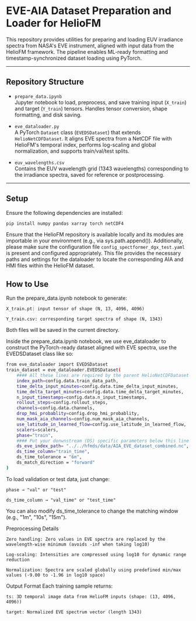 # EVE-AIA Dataset Preparation and Loader for HelioFM

This repository provides utilities for preparing and loading EUV irradiance spectra from NASA's EVE instrument, aligned with input data from the HelioFM framework. The pipeline enables ML-ready formatting and timestamp-synchronized dataset loading using PyTorch.

---

## Repository Structure

- `prepare_data.ipynb`  
  Jupyter notebook to load, preprocess, and save training input (`X_train`) and target (`Y_train`) tensors. Handles tensor conversion, shape formatting, and disk saving.

- `eve_dataloader.py`  
  A PyTorch `Dataset` class (`EVEDSDataset`) that extends `HelioNetCDFDataset`. It aligns EVE spectra from a NetCDF file with HelioFM's temporal index, performs log-scaling and global normalization, and supports train/val/test splits.

- `euv_wavelengths.csv`  
  Contains the EUV wavelength grid (1343 wavelengths) corresponding to the irradiance spectra, saved for reference or postprocessing.

---

## Setup

Ensure the following dependencies are installed:

```bash
pip install numpy pandas xarray torch netCDF4
```

Ensure that the HelioFM repository is available locally and its modules are importable in your environment (e.g., via sys.path.append()). Additionally, please make sure the configuration file `config_spectformer_dgx_test.yaml` is present and configured appropriately. This file provides the necessary paths and settings for the dataloader to locate the corresponding AIA and HMI files within the HelioFM dataset.

## How to Use

Run the prepare_data.ipynb notebook to generate:

    X_train.pt: input tensor of shape (N, 13, 4096, 4096)

    Y_train.csv: corresponding target spectra of shape (N, 1343)

Both files will be saved in the current directory.

Inside the prepare_data.ipynb notebook, we use eve_dataloader to construct the PyTorch-ready dataset aligned with EVE spectra, use the EVEDSDataset class like so:

```bash
from eve_dataloader import EVEDSDataset
train_dataset = eve_dataloader.EVEDSDataset(
    #### All these lines are required by the parent HelioNetCDFDataset class
    index_path=config.data.train_data_path,
    time_delta_input_minutes=config.data.time_delta_input_minutes,
    time_delta_target_minutes=config.data.time_delta_target_minutes,
    n_input_timestamps=config.data.n_input_timestamps,
    rollout_steps=config.rollout_steps,
    channels=config.data.channels,
    drop_hmi_probablity=config.drop_hmi_probablity,
    num_mask_aia_channels=config.num_mask_aia_channels,
    use_latitude_in_learned_flow=config.use_latitude_in_learned_flow,
    scalers=scalers,
    phase="train",
    #### Put your donwnstream (DS) specific parameters below this line
    ds_eve_index_path= "../../hfmds/data/AIA_EVE_dataset_combined.nc",
    ds_time_column="train_time",
    ds_time_tolerance = "6m",
    ds_match_direction = "forward"    
)
```
To load validation or test data, just change:

    phase → "val" or "test"

    ds_time_column → "val_time" or "test_time"

You can also modify ds_time_tolerance to change the matching window (e.g., "1m", "10s", "15m").

Preprocessing Details

    Zero handling: Zero values in EVE spectra are replaced by the wavelength-wise minimum (avoids -inf when taking log10)

    Log-scaling: Intensities are compressed using log10 for dynamic range reduction

    Normalization: Spectra are scaled globally using predefined min/max values (-9.00 to -1.96 in log10 space)

Output Format
Each training sample returns:

    ts: 3D temporal image data from HelioFM inputs (shape: (13, 4096, 4096))

    target: Normalized EVE spectrum vector (length 1343)